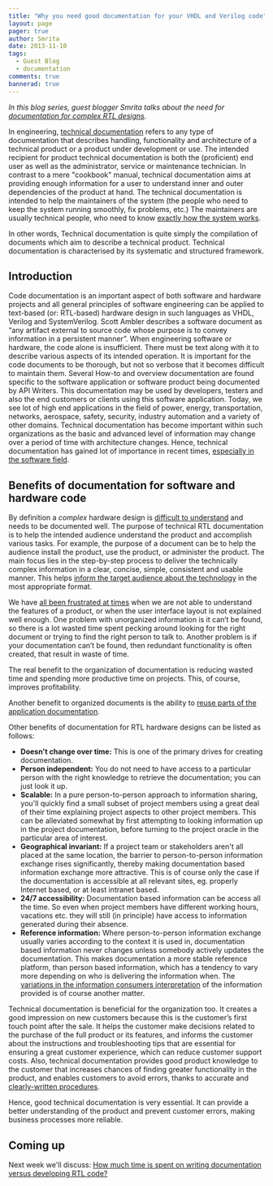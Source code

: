```yaml
---
title: "Why you need good documentation for your VHDL and Verilog code"
layout: page 
pager: true
author: Smrita
date: 2013-11-10
tags: 
  - Guest Blog
  - documentation
comments: true
bannerad: true
---
```



<em>In this blog series, guest blogger Smrita talks about the need for
[documentation for complex RTL designs](https://www.sigasi.com/sigasi-doc). </em>

In engineering, [technical documentation](http://en.wikipedia.org/wiki/Technical_documentation)
refers to any type of documentation that describes handling,
functionality and architecture of a technical product or a product under
development or use. The intended recipient for product technical
documentation is both the (proficient) end user as well as the
administrator, service or maintenance technician. In contrast to a mere
"cookbook" manual, technical documentation aims at providing enough
information for a user to understand inner and outer dependencies of the
product at hand. The technical documentation is intended to help the
maintainers of the system (the people who need to keep the system
running smoothly, fix problems, etc.) The maintainers are usually
technical people, who need to know [exactly how the system
works](http://www.igcseict.info/theory/8/docs/index.html).

In other words, Technical documentation is quite simply the compilation
of documents which aim to describe a technical product.
Technical documentation is characterised by its systematic and
structured framework.

Introduction
------------

Code documentation is an important aspect of both software and hardware
projects and all general principles of software engineering can be
applied to text-based (or: RTL-based) hardware design in such languages
as VHDL, Verilog and SystemVerilog.
Scott Ambler describes a software document as “any artifact external to
source code whose purpose is to convey information in a persistent
manner”. When engineering software or hardware, the code alone is insufficient.
There must be text along with it to describe various aspects of its
intended operation.
It is important for the code documents to be thorough, but not so
verbose that it becomes difficult to maintain them. Several How-to and
overview documentation are found specific to the software application or
software product being documented by API Writers. This documentation may
be used by developers, testers and also the end customers or clients
using this software application. Today, we see lot of high end
applications in the field of power, energy, transportation, networks,
aerospace, safety, security, industry automation and a variety of other
domains. Technical documentation has become important within such
organizations as the basic and advanced level of information may change
over a period of time with architecture changes. Hence, technical
documentation has gained lot of importance in recent times, [especially
in the software
field](http://en.wikipedia.org/wiki/Software_documentation#Technical_documentation).

Benefits of documentation for software and hardware code
--------------------------------------------------------

By definition a *complex* hardware design is [difficult to
understand](http://davidlongstreet.wordpress.com/2009/09/09/benefits-to-documentation-yes-there-are-some/)
and needs to be documented well.
The purpose of technical RTL documentation is to help the intended
audience understand the product and accomplish various tasks. For
example, the purpose of a document can be to help the audience install
the product, use the product, or administer the product.
The main focus lies in the step-by-step process to deliver the
technically complex information in a clear, concise, simple, consistent
and usable manner. This helps [inform the target audience about the
technology](http://www.hcltech.com/blogs/engineering-and-rd-services/technical-documentation-benefits-and-significance)
in the most appropriate format.

We have [all been frustrated at times](http://www.hcltech.com/blogs/engineering-and-rd-services/technical-documentation-benefits-and-significance)
when we are not able to understand the features of a product, or when
the user interface layout is not explained well enough. One problem with
unorganized information is it can’t be found, so there is a lot wasted
time spent pecking around looking for the right document or trying to
find the right person to talk to. Another problem is if your
documentation can’t be found, then redundant functionality is often
created, that result in waste of time.

The real benefit to the organization of documentation is reducing wasted
time and spending more productive time on projects. This, of course,
improves profitability.

Another benefit to organized documents is the ability to [reuse parts of the application documentation](http://davidlongstreet.wordpress.com/2009/09/09/benefits-to-documentation-yes-there-are-some/).

Other benefits of documentation for RTL hardware designs can be listed
as follows:

-   **Doesn't change over time:** This is one of the primary drives for
    creating documentation.
-   **Person independent:** You do not need to have access to a
    particular person with the right knowledge to retrieve the
    documentation; you can just look it up.
-   **Scalable:** In a pure person-to-person approach to information
    sharing, you'll quickly find a small subset of project members using
    a great deal of their time explaining project aspects to other
    project members. This can be alleviated somewhat by first attempting
    to looking information up in the project documentation, before
    turning to the project oracle in the particular area of interest.
-   **Geographical invariant:** If a project team or stakeholders aren't
    all placed at the same location, the barrier to person-to-person
    information exchange rises significantly, thereby making
    documentation based information exchange more attractive. This is of
    course only the case if the documentation is accessible at all
    relevant sites, eg. properly Internet based, or at least
    intranet based.
-   **24/7 accessibility:** Documentation based information can be
    access all the time. So even when project members have different
    working hours, vacations etc. they will still (in principle) have
    access to information generated during their absence.
-   **Reference information:** Where person-to-person information
    exchange usually varies according to the context it is used in,
    documentation based information never changes unless somebody
    actively updates the documentation. This makes documentation a more
    stable reference platform, than person based information, which has
    a tendency to vary more depending on who is delivering the
    information when. The [variations in the information consumers
    interpretation](https://mikisseth.blogspot.com/2009/06/cost-and-benefits-of-documentation.html)
    of the information provided is of course another matter.

Technical documentation is beneficial for the organization too. It
creates a good impression on new customers because this is the
customer’s first touch point after the sale. It helps the customer make
decisions related to the purchase of the full product or its features,
and informs the customer about the instructions and troubleshooting tips
that are essential for ensuring a great customer experience, which can
reduce customer support costs. Also, technical documentation provides
good product knowledge to the customer that increases chances of finding
greater functionality in the product, and enables customers to avoid
errors, thanks to accurate and [clearly-written
procedures](http://www.hcltech.com/blogs/engineering-and-rd-services/technical-documentation-benefits-and-significance).

Hence, good technical documentation is very essential. It can provide a
better understanding of the product and prevent customer errors, making
business processes more reliable.

Coming up
---------

Next week we'll discuss: [How much time is spent on writing documentation versus developing RTL code?](/tech/how-much-time-spent-writing-documentation-versus-developing-rtl-code)
